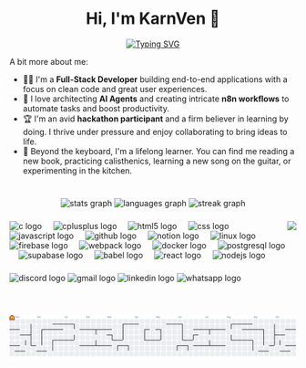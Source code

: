 <h1 align="center">Hi, I'm KarnVen 👋</h1>

<p align="center">
  <a href="https://git.io/typing-svg">
    <img src="https://readme-typing-svg.demolab.com?font=Fira+Code&weight=700&size=25&duration=4000&pause=1000&color=FFD700&center=true&vCenter=true&width=435&lines=T-Shaped+Full-Stack+Developer;AI+%26+Automation+Enthusiast;Creative+Problem+Solver;Hackathon+Enthusiast" alt="Typing SVG" />
  </a>
</p>

A bit more about me:

* 👨‍💻 I'm a **Full-Stack Developer** building end-to-end applications with a focus on clean code and great user experiences.
* 🤖 I love architecting **AI Agents** and creating intricate **n8n workflows** to automate tasks and boost productivity.
* 🏆 I'm an avid **hackathon participant** and a firm believer in learning by doing. I thrive under pressure and enjoy collaborating to bring ideas to life.
* 🌱 Beyond the keyboard, I'm a lifelong learner. You can find me reading a new book, practicing calisthenics, learning a new song on the guitar, or experimenting in the kitchen.
###

<br clear="both">

<div align="center">
  <img src="https://github-readme-stats.vercel.app/api?username=karnVen&hide_title=false&hide_rank=false&show_icons=true&include_all_commits=true&count_private=true&disable_animations=false&theme=radical&locale=en&hide_border=false" height="160" alt="stats graph"  />
  <img src="https://github-readme-stats.vercel.app/api/top-langs?username=karnVen&locale=en&hide_title=false&layout=compact&card_width=320&langs_count=5&theme=radical&hide_border=false&custom_title=Code%20in%20Common" height="160" alt="languages graph"  />
  <img src="https://streak-stats.demolab.com?user=karnVen&locale=en&mode=daily&theme=radical&hide_border=false&border_radius=5" height="150" alt="streak graph"  />
</div>

###

<img align="right" height="160" src="https://media1.giphy.com/media/v1.Y2lkPTc5MGI3NjExdW0zMXk3bTNiY3dleXBhbGZyMWlzcWZhaHU0eWllaHZqeWFpbnFhciZlcD12MV9pbnRlcm5hbF9naWZfYnlfaWQmY3Q9Zw/ubLIcHvitTa36/giphy.gif"  />

###

<div align="left">
  <img src="https://cdn.simpleicons.org/c/A8B9CC" height="30" alt="c logo"  />
  <img width="12" />
  <img src="https://cdn.simpleicons.org/c++/00599C" height="30" alt="cplusplus logo"  />
  <img width="12" />
  <img src="https://cdn.simpleicons.org/html5/E34F26" height="30" alt="html5 logo"  />
  <img width="12" />
  <img src="https://cdn.jsdelivr.net/gh/devicons/devicon/icons/css3/css3-original.svg" height="30" alt="css logo"  />
  <img width="12" />
  <img src="https://cdn.simpleicons.org/javascript/F7DF1E" height="30" alt="javascript logo"  />
  <img width="12" />
  <img src="https://skillicons.dev/icons?i=github" height="30" alt="github logo"  />
  <img width="12" />
  <img src="https://cdn.jsdelivr.net/gh/devicons/devicon/icons/notion/notion-original.svg" height="30" alt="notion logo"  />
  <img width="12" />
  <img src="https://cdn.simpleicons.org/linux/FCC624" height="30" alt="linux logo"  />
  <img width="12" />
  <img src="https://cdn.jsdelivr.net/gh/devicons/devicon/icons/firebase/firebase-plain.svg" height="30" alt="firebase logo"  />
  <img width="12" />
  <img src="https://cdn.simpleicons.org/webpack/8DD6F9" height="30" alt="webpack logo"  />
  <img width="12" />
  <img src="https://cdn.jsdelivr.net/gh/devicons/devicon/icons/docker/docker-original.svg" height="30" alt="docker logo"  />
  <img width="12" />
  <img src="https://cdn.simpleicons.org/postgresql/4169E1" height="30" alt="postgresql logo"  />
  <img width="12" />
  <img src="https://cdn.simpleicons.org/supabase/3ECF8E" height="30" alt="supabase logo"  />
  <img width="12" />
  <img src="https://cdn.simpleicons.org/babel/F9DC3E" height="30" alt="babel logo"  />
  <img width="12" />
  <img src="https://cdn.simpleicons.org/react/61DAFB" height="30" alt="react logo"  />
  <img width="12" />
  <img src="https://cdn.simpleicons.org/nodedotjs/339933" height="30" alt="nodejs logo"  />
</div>

###

<div align="left">
  <img src="https://img.shields.io/static/v1?message=Discord&logo=discord&label=&color=7289DA&logoColor=white&labelColor=&style=for-the-badge" height="35" alt="discord logo"  />
  <img src="https://img.shields.io/static/v1?message=Gmail&logo=gmail&label=&color=D14836&logoColor=white&labelColor=&style=for-the-badge" height="35" alt="gmail logo"  />
  <img src="https://img.shields.io/static/v1?message=LinkedIn&logo=linkedin&label=&color=0077B5&logoColor=white&labelColor=&style=for-the-badge" height="35" alt="linkedin logo"  />
  <img src="https://img.shields.io/static/v1?message=Whatsapp&logo=whatsapp&label=&color=25D366&logoColor=white&labelColor=&style=for-the-badge" height="35" alt="whatsapp logo"  />
</div>
<br>

###
<br>
<picture>
  <source media="(prefers-color-scheme: dark)" srcset="https://raw.githubusercontent.com/karnVen/karnVen/output/pacman-contribution-graph-dark.svg">
  <source media="(prefers-color-scheme: light)" srcset="https://raw.githubusercontent.com/karnVen/karnVen/output/pacman-contribution-graph.svg">
  <img alt="pacman contribution graph" src="https://raw.githubusercontent.com/karnVen/karnVen/output/pacman-contribution-graph.svg">
</picture>

###

